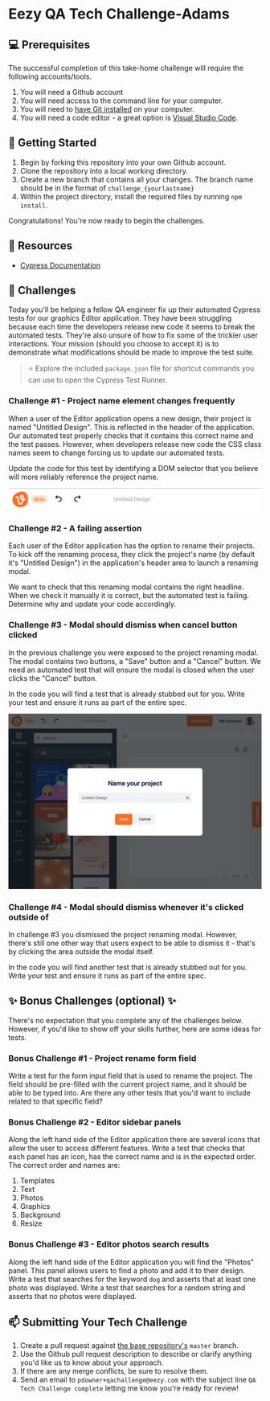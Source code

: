# Eezy QA Tech Challenge-Adams

## :computer: Prerequisites

The successful completion of this take-home challenge will require the following accounts/tools.

1. You will need a Github account
1. You will need access to the command line for your computer.
1. You will need to [have Git installed](https://git-scm.com/book/en/v2/Getting-Started-Installing-Git) on your computer.
1. You will need a code editor - a great option is [Visual Studio Code](https://code.visualstudio.com/).

## :construction: Getting Started

1. Begin by forking this repository into your own Github account.
1. Clone the repository into a local working directory.
1. Create a new branch that contains all your changes. The branch name should be in the format of `challenge_{yourlastname}`
1. Within the project directory, install the required files by running `npm install`.

Congratulations! You're now ready to begin the challenges.

## :notebook_with_decorative_cover: Resources

- [Cypress Documentation](https://docs.cypress.io/)

## :muscle: Challenges

Today you'll be helping a fellow QA engineer fix up their automated Cypress tests for our graphics Editor application. They have been struggling because each time the developers release new code it seems to break the automated tests. They're also unsure of how to fix some of the trickier user interactions. Your mission (should you choose to accept it) is to demonstrate what modifications should be made to improve the test suite.

> :star: Explore the included `package.json` file for shortcut commands you can use to open the Cypress Test Runner.

### Challenge #1 - Project name element changes frequently

When a user of the Editor application opens a new design, their project is named "Untitled Design". This is reflected in the header of the application. Our automated test properly checks that it contains this correct name and the test passes. However, when developers release new code the CSS class names seem to change forcing us to update our automated tests.

Update the code for this test by identifying a DOM selector that you believe will more reliably reference the project name.

![Screenshot of the Project Rename Header](/docs/screenshots/project-rename-header.png?raw=true "Project Rename Header")

### Challenge #2 - A failing assertion

Each user of the Editor application has the option to rename their projects. To kick off the renaming process, they click the project's name (by default it's "Untitled Design") in the application's header area to launch a renaming modal.

We want to check that this renaming modal contains the right headline. When we check it manually it is correct, but the automated test is failing. Determine why and update your code accordingly.

### Challenge #3 - Modal should dismiss when cancel button clicked

In the previous challenge you were exposed to the project renaming modal. The modal contains two buttons, a "Save" button and a "Cancel" button. We need an automated test that will ensure the modal is closed when the user clicks the "Cancel" button.

In the code you will find a test that is already stubbed out for you. Write your test and ensure it runs as part of the entire spec.

![Screenshot of the Project Rename Modal](/docs/screenshots/project-rename-modal.png?raw=true "Project Rename Modal")

### Challenge #4 - Modal should dismiss whenever it's clicked outside of

In challenge #3 you dismissed the project renaming modal. However, there's still one other way that users expect to be able to dismiss it - that's by clicking the area outside the modal itself.

In the code you will find another test that is already stubbed out for you. Write your test and ensure it runs as part of the entire spec.

## :sparkles: Bonus Challenges (optional) :sparkles:

There's no expectation that you complete any of the challenges below. However, if you'd like to show off your skills further, here are some ideas for tests.

### Bonus Challenge #1 - Project rename form field

Write a test for the form input field that is used to rename the project. The field should be pre-filled with the current project name, and it should be able to be typed into. Are there any other tests that you'd want to include related to that specific field?

### Bonus Challenge #2 - Editor sidebar panels

Along the left hand side of the Editor application there are several icons that allow the user to access different features. Write a test that checks that each panel has an icon, has the correct name and is in the expected order. The correct order and names are:

1. Templates
1. Text
1. Photos
1. Graphics
1. Background
1. Resize

### Bonus Challenge #3 - Editor photos search results

Along the left hand side of the Editor application you will find the "Photos" panel. This panel allows users to find a photo and add it to their design. Write a test that searches for the keyword `dog` and asserts that at least one photo was displayed. Write a test that searches for a random string and asserts that no photos were displayed.

## :mailbox: Submitting Your Tech Challenge

1. Create a pull request against [the base repository's](https://github.com/eezyinc/qa-tech-challenge) `master` branch.
1. Use the Github pull request description to describe or clarify anything you'd like us to know about your approach.
1. If there are any merge conflicts, be sure to resolve them.
1. Send an email to `pdowner+qachallenge@eezy.com` with the subject line `QA Tech Challenge complete` letting me know you're ready for review!
